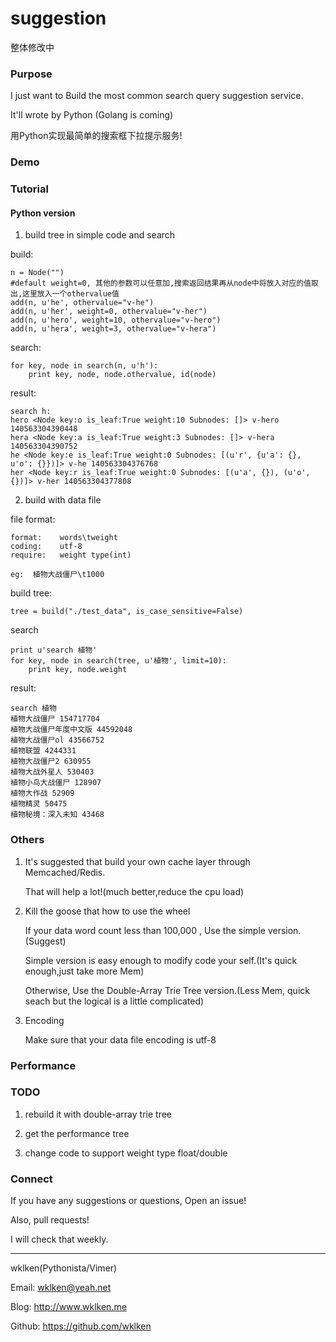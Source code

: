 suggestion
==========

整体修改中

### Purpose

I just want to Build the most common search query suggestion service.

It'll wrote by Python (Golang is coming)

用Python实现最简单的搜索框下拉提示服务!

### Demo




### Tutorial

#### Python version

1. build tree in simple code and search

build:

    n = Node("")
    #default weight=0, 其他的参数可以任意加,搜索返回结果再从node中将放入对应的值取出,这里放入一个othervalue值
    add(n, u'he', othervalue="v-he")
    add(n, u'her', weight=0, othervalue="v-her")
    add(n, u'hero', weight=10, othervalue="v-hero")
    add(n, u'hera', weight=3, othervalue="v-hera")

search:

    for key, node in search(n, u'h'):
        print key, node, node.othervalue, id(node)

result:

    search h:
    hero <Node key:o is_leaf:True weight:10 Subnodes: []> v-hero 140563304390448
    hera <Node key:a is_leaf:True weight:3 Subnodes: []> v-hera 140563304390752
    he <Node key:e is_leaf:True weight:0 Subnodes: [(u'r', {u'a': {}, u'o': {}})]> v-he 140563304376768
    her <Node key:r is_leaf:True weight:0 Subnodes: [(u'a', {}), (u'o', {})]> v-her 140563304377808

2. build with data file

file format:

    format:    words\tweight
    coding:    utf-8
    require:   weight type(int) 

    eg:  植物大战僵尸\t1000

build tree:

    tree = build("./test_data", is_case_sensitive=False)

search

    print u'search 植物'
    for key, node in search(tree, u'植物', limit=10):
        print key, node.weight

result:

    search 植物
    植物大战僵尸 154717704
    植物大战僵尸年度中文版 44592048
    植物大战僵尸ol 43566752
    植物联盟 4244331
    植物大战僵尸2 630955
    植物大战外星人 530403
    植物小鸟大战僵尸 128907
    植物大作战 52909
    植物精灵 50475
    植物秘境：深入未知 43468

### Others

1. It's suggested that build your own cache layer through Memcached/Redis.

   That will help a lot!(much better,reduce the cpu load)

2. Kill the goose that how to use the wheel

   If your data word count less than 100,000 , Use the simple version.(Suggest)

   Simple version is easy enough to modify code your self.(It's quick enough,just take more Mem)

   Otherwise, Use the Double-Array Trie Tree version.(Less Mem, quick seach but the logical is a little complicated)

3. Encoding

   Make sure that your data file encoding is utf-8

### Performance


### TODO

1. rebuild it with double-array trie tree

2. get the performance tree

3. change code to support weight type float/double

### Connect

If you have any suggestions or questions, Open an issue!

Also, pull requests!

I will check that weekly.

---------------

wklken(Pythonista/Vimer)

Email: wklken@yeah.net

Blog: http://www.wklken.me

Github: https://github.com/wklken


